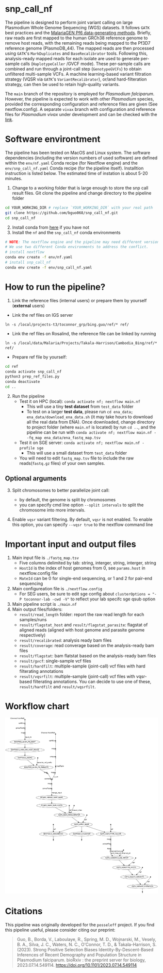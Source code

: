 # snp_call_nf 

The pipeline is designed to perform joint variant calling on large Plasmodium
Whole Genome Sequencing (WGS) datasets. It follows `GATK` best practices and the
[MalariaGEN Pf6 data-generating
methods]((https://ngs.sanger.ac.uk//production/malaria/pfcommunityproject/Pf6/Pf_6_extended_methods.pdf)).
Briefly, raw reads are first mapped to the human GRCh38 reference genome to
remove host reads, with the remaining reads being mapped to the Pf3D7 reference
genome (PlasmoDB_44). The mapped reads are then processed using `GATK`'s
`MarkDuplicates` and `BaseRecalibrator` tools. Following this, analysis-ready
mapped reads for each isolate are used to generate per-sample calls
(`HaplotypeCaller` /GVCF mode). These per-sample calls are combined and run
through a joint-call step (`GenotypeGVCFs`) to obtain unfiltered multi-sample
VCFs. A machine learning-based variant filtration strategy (VQSR via `GATK`'s
`VariantRecalibrator`), or/and hard-filteration strategy, can then be used to
retain high-quality variants.

The `main` branch of the repository is employed for *Plasmodium falciparum*.
However, the pipeline is expected to work with other *Plasmodium* species,
provided the corresponding configuration and reference files are given (See
nextflow.config). A separate `vivax` branch with configuration and reference
files for *Plasmodium vivax* under development and can be checked with the
[link](https://github.com/bguo068/snp_call_nf/tree/vivax).


# Software environtment

The pipeline has been tested on MacOS and Linux system. The software
dependencies (including the version numbers of used software) are defined within the
`env/nf.yaml` Conda recipe (for Nextflow engine) and the `env/snp_call_nf.yaml`
Conda recipe (for the pipeline itself). Installtion instruction is listed below.
The estimated time of instation is about 5-20 minutes.

1. Change to a working folder that is large enough to store the snp call result
files. Git clone the pipeline and change directory to the pipeline folder
```sh
cd YOUR_WORKING_DIR # replace `YOUR_WORKING_DIR` with your real path
git clone https://github.com/bguo068/snp_call_nf.git
cd snp_call_nf
```
2. Install conda from [here](https://docs.conda.io/en/latest/miniconda.html) if you have not
3. Install the `nf` and the `snp_call_nf` conda environments
```sh
# NOTE: The nextflow engine and the pipeline may need different version of java.
# We use two different Conda environments to address the conflict.
# install nextflow
conda env create -f env/nf.yaml
# install snp_call_nf
conda env create -f env/snp_call_nf.yaml
```
# How to run the pipeline?

1. Link the reference files (internal users) or prepare them by yourself
(**external** users)
- Link the ref files on IGS server
```
ln -s /local/projects-t3/toconnor_grp/bing.guo/ref/* ref/
```

- Link the ref files on Rosalind, the reference file can be linked by running
```
ln -s /local/data/Malaria/Projects/Takala-Harrison/Cambodia_Bing/ref/* ref/
```
- Prepare ref file by yourself:
```sh
cd ref
conda activate snp_call_nf
python3 prep_ref_files.py
conda deactivate
cd ..
```

2. Run the pipeline
    - Test it on HPC (local): `conda activate nf; nextflow main.nf`
        - This will use a tiny **test dataset** from `test_data` folder
        - To test on a larger **test data**, please run `cd ena_data;
        ena_data/download_ena_data.sh` (it may take hours to download all the
        real data from ENA). Once downloaded, change directory to project folder
        (where `main.nf` is located) by run `cd ..`, and the pipeline can be run
        with `conda activate nf; nextflow main.nf --fq_map
        ena_data/ena_fastq_map.tsv`
    - Test it on SGE server: `conda activate nf; nextflow main.nf -profile sge`
        - This will use a small dataset from `test_data` folder
    - You will need to edit `fastq_map.tsv` file to include the raw
    reads(`fastq.gz` files) of your own samples.

## Optional arguments
3. Split chromosomes to better parallelize joint call:
    - by default, the genome is split by chromosomes
    - you can specify cmd line option `--split intervals` to split the chromosome into more 
    intervals.

4. Enable `vqsr` variant filtering. By default, `vqsr` is not enabled. To enable
this option, you can specify `--vqsr true` to the nextflow command line

# Important input and output files

1. Main input file is `./fastq_map.tsv`
    - Five columns delimited by tab: string, interger, string, interger, string
    - `HostId` is the index of host genomes from 0, see `params.host` in nextflow.config file
    - `MateId` can be 0 for single-end sequencing, or 1 and 2 for pair-end sequencing
2. Main configureation file is `./nextflow.config`
    - For SEG users, be sure to edit sge config about `clusterOptions = "-P toconnor-lab -cwd -V"` to reflect your lab specifc sge qsub option
3. Main pipeline script is `./main.nf`
4. Main output files/folders:
    - `result/read_length` folder: report the raw read length for each samples/runs
    - `result/flagstat_host` and  `result/flagstat_parasite`: flagstat of
    aligned reads (aligned with host genome and parasite genome respectively)
    - `result/recalibrated`: analysis ready bam files
    - `result/coverage`: read converage based on the analysis-ready bam files 
    - `result/flagstat`: bam flatstat based on the analysis-ready bam files 
    - `result/gvcf`: single-sample vcf files
    - `result/hardfilt`: multiple-sample (joint-call) vcf files with hard filterating annotations
    - `result/vqsrfilt`: multiple-sample (joint-call) vcf files with vqsr-based filterating annotations.
   You can decide to use one of these, `result/hardfilt` and `result/vqsrfilt`.

# Workflow chart

![flowchar](./flowchart.png)

# Citations
This pipeline was originally developed for the `posseleff` project. 
If you find this pipeline useful, please consider citing our preprint:
> Guo, B., Borda, V., Laboulaye, R., Spring, M. D., Wojnarski, M., Vesely, B. A., Silva, J. C.,
> Waters, N. C., O'Connor, T. D., & Takala-Harrison, S. (2023). Strong Positive Selection Biases
> Identity-By-Descent-Based Inferences of Recent Demography and Population Structure in
> Plasmodium falciparum. bioRxiv : the preprint server for biology, 2023.07.14.549114.
> https://doi.org/10.1101/2023.07.14.549114
